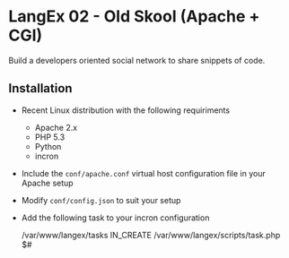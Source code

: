# LangEx 02 - Old Skool (Apache + CGI)

Build a developers oriented social network to share snippets of code.

## Installation

 - Recent Linux distribution with the following requiriments
   - Apache 2.x
   - PHP 5.3
   - Python
   - incron
 - Include the `conf/apache.conf` virtual host configuration file in your Apache setup
 - Modify `conf/config.json` to suit your setup
 - Add the following task to your incron configuration

    /var/www/langex/tasks IN_CREATE /var/www/langex/scripts/task.php $#


